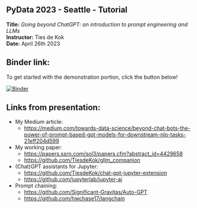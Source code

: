 ## PyData 2023 - Seattle - Tutorial

**Title:** *Going beyond ChatGPT: an introduction to prompt engineering and LLMs*    
**Instructor:** Ties de Kok    
**Date:** April 26th 2023    

## Binder link:

To get started with the demonstration portion, click the button below!

[![Binder](https://mybinder.org/badge_logo.svg)](https://mybinder.org/v2/gh/TiesdeKok/pydata_2023/HEAD)

## Links from presentation:  

- My Medium article:
    - https://medium.com/towards-data-science/beyond-chat-bots-the-power-of-prompt-based-gpt-models-for-downstream-nlp-tasks-21eff204d599  
- My working paper:   
    - https://papers.ssrn.com/sol3/papers.cfm?abstract_id=4429658  
    - https://github.com/TiesdeKok/gllm_companion    
- (Chat)GPT assistants for Jupyter:
    - https://github.com/TiesdeKok/chat-gpt-jupyter-extension    
    - https://github.com/jupyterlab/jupyter-ai      
- Prompt chaining:
    - https://github.com/Significant-Gravitas/Auto-GPT    
    - https://github.com/hwchase17/langchain    






